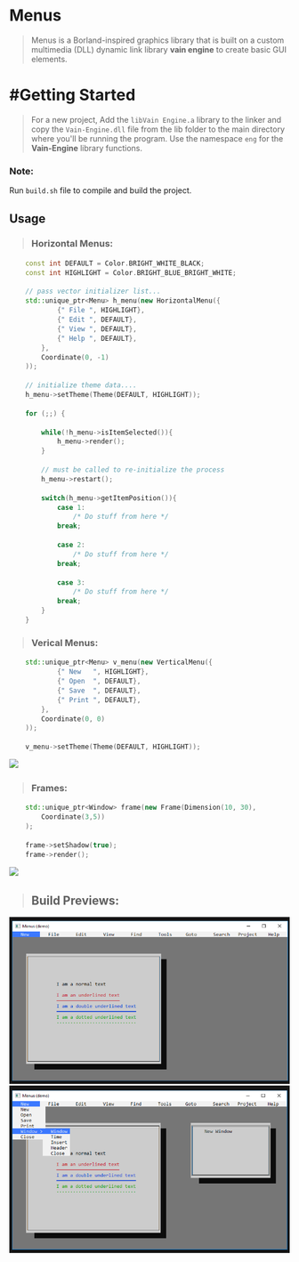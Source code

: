 # Menus
> Menus is a Borland-inspired graphics library that is built on a custom multimedia (DLL) dynamic link library **vain engine**
> to create basic GUI elements.

# #Getting Started
> For a new project, Add the `libVain Engine.a` library to the linker and copy the `Vain-Engine.dll` file from the lib folder to the main directory where 
> you'll be running the program.
> Use the namespace `eng` for the **Vain-Engine** library functions.

### Note: 
Run `build.sh` file to compile and build the project.

## Usage

> ### Horizontal Menus: 
```c++
    const int DEFAULT = Color.BRIGHT_WHITE_BLACK;
    const int HIGHLIGHT = Color.BRIGHT_BLUE_BRIGHT_WHITE;
    
    // pass vector initializer list...
    std::unique_ptr<Menu> h_menu(new HorizontalMenu({
            {" File ", HIGHLIGHT},
            {" Edit ", DEFAULT},
            {" View ", DEFAULT},
            {" Help ", DEFAULT},
        }, 
        Coordinate(0, -1)
    ));
    
    // initialize theme data....
    h_menu->setTheme(Theme(DEFAULT, HIGHLIGHT));
    
    for (;;) {
    
        while(!h_menu->isItemSelected()){
            h_menu->render();
        }
        
        // must be called to re-initialize the process
        h_menu->restart();
        
        switch(h_menu->getItemPosition()){
            case 1:
                /* Do stuff from here */
            break;
            
            case 2:
                /* Do stuff from here */
            break;
            
            case 3:
                /* Do stuff from here */
            break;
        }
    }
```

> ### Verical Menus: 
```c++
    std::unique_ptr<Menu> v_menu(new VerticalMenu({
            {" New   ", HIGHLIGHT},
            {" Open  ", DEFAULT},
            {" Save  ", DEFAULT},
            {" Print ", DEFAULT},
        }, 
        Coordinate(0, 0)
    ));
    
    v_menu->setTheme(Theme(DEFAULT, HIGHLIGHT));

```
![](previews/menus_demo.gif?raw=true "")

> ### Frames: 
```c++
    std::unique_ptr<Window> frame(new Frame(Dimension(10, 30), 
        Coordinate(3,5))
    );
        
    frame->setShadow(true);
    frame->render();
```
![](previews/frame.png?raw=true "")

> ## Build Previews:
![](previews/demo.png?raw=true "")
![](previews/demo_project.png?raw=true "")




